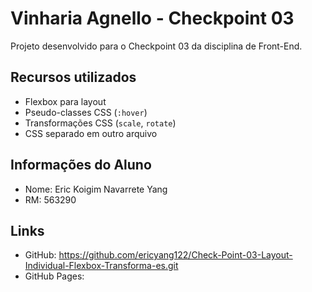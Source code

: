# Vinharia Agnello - Checkpoint 03

Projeto desenvolvido para o Checkpoint 03 da disciplina de Front-End.

## Recursos utilizados

- Flexbox para layout
- Pseudo-classes CSS (`:hover`)
- Transformações CSS (`scale`, `rotate`)
- CSS separado em outro arquivo

## Informações do Aluno

- Nome: Eric Koigim Navarrete Yang  
- RM: 563290

## Links

- GitHub: https://github.com/ericyang122/Check-Point-03-Layout-Individual-Flexbox-Transforma-es.git
- GitHub Pages: 
